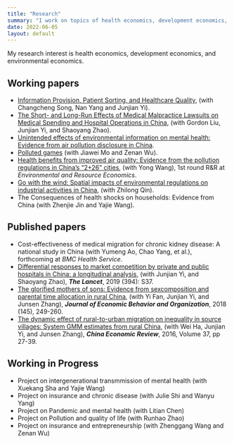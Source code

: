 ```yaml
---
title: "Research"
summary: "I work on topics of health economics, development economics, and environmental economics."
date: 2022-06-05
layout: default
---
```


My research interest is health economics, development economics, and environmental economics.

## Working papers

- [Information Provision, Patient Sorting, and Healthcare Quality](https://www.researchgate.net/publication/358892851_Information_Provision_Patient_Sorting_and_Healthcare_Quality), (with Changcheng Song, Nan Yang and Junjian Yi).
- [The Short- and Long-Run Effects of Medical Malpractice Lawsuits on Medical Spending and Hospital Operations in China](https://www.researchgate.net/publication/359391894_The_Short-and_Long-Run_Effects_of_Medical_Malpractice_Lawsuits_on_Medical_Spending_and_Hospital_Operations_in_China), (with Gordon Liu, Junjian Yi, and Shaoyang Zhao).
- [Unintended effects of environmental information on mental health: Evidence from air pollution disclosure in China](https://www.researchgate.net/publication/358117741_The_Unintended_Effects_of_Environmental_Information_on_Mental_Health_Evidence_from_Pollution_Disclosure_in_China).
- [Polluted games](https://www.researchgate.net/publication/360016831_Polluted_Games) (with Jiawei Mo and Zenan Wu).
- [Health benefits from improved air quality: Evidence from the pollution regulations in China’s “2+26” cities](https://www.researchgate.net/publication/360016565_Health_Benefits_from_Improved_Air_Quality_Evidence_from_the_Pollution_Regulations_in_China's_226_Cities), (with Yong Wang), 1st round R&R at *Environmental and Resource Economics*.
- [Go with the wind: Spatial impacts of environmental regulations on industrial activities in China](https://www.researchgate.net/publication/360926909_Go_with_the_Wind_Spatial_Impacts_of_Environmental_Regulations_on_Industrial_Activities_in_China), (with Zhilong Qin).
- The Consequences of health shocks on households: Evidence from China (with Zhenjie Jin and Yajie Wang).


## Published papers

- Cost-effectiveness of medical migration for chronic kidney disease: A national study in China (with Yumeng Ao, Chao Yang, et al.), forthcoming at *BMC Health Service*.
- [Differential responses to market competition by private and public hospitals in China: a longitudinal analysis](https://www.sciencedirect.com/science/article/pii/S0140673619323736), (with Junjian Yi, and Shaoyang Zhao), ***The Lancet***, 2019 (394): S37.
- [The glorified mothers of sons: Evidence from sexcomposition and parental time allocation in rural China](https://www.sciencedirect.com/science/article/pii/S0167268117303165),
(with Yi Fan, Junjian Yi, and Junsen Zhang), ***Journal of Economic Behavior and Organization***, 2018 (145), 249-260.
- [The dynamic effect of rural-to-urban migration on inequality in source villages: System GMM estimates from rural China](https://www.sciencedirect.com/science/article/pii/S1043951X15001145), (with Wei Ha, Junjian Yi, and Junsen Zhang), ***China Economic Review***, 2016, Volume 37, pp 27-39.

## Working in Progress

- Project on intergenerational transmmission of mental health (with Xuekang Sha and Yajie Wang)
- Project on insurance and chronic disease (with Julie Shi and Wanyu Yang)
- Project on Pandemic and mental health (with Litian Chen)
- Project on Pollution and quality of life (with Runhao Zhao)
- Project on insurance and entrepreneurship (with Zhenggang Wang and Zenan Wu)
